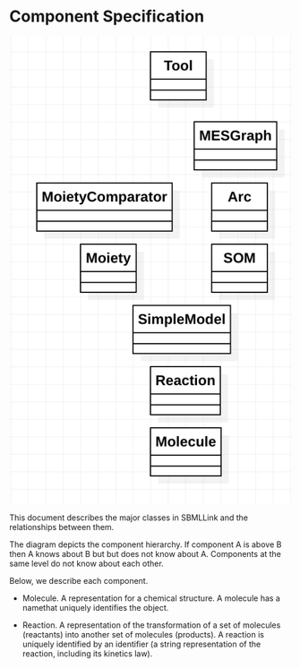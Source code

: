 # Component Specification

<img src="components.png" width="800"/>

This document describes the major classes in SBMLLink and the relationships between them.

The diagram depicts the component hierarchy.
If component A is above B then A knows about B but but does not know about A.
Components at the same level do not know about each other.

Below, we describe each component.

- Molecule. A representation for a chemical structure. A molecule has a namethat uniquely identifies the object.

- Reaction. A representation of the transformation of a set of molecules (reactants) into another set of molecules (products).
A reaction is uniquely identified by an identifier (a string representation
of the reaction, including its kinetics law).
